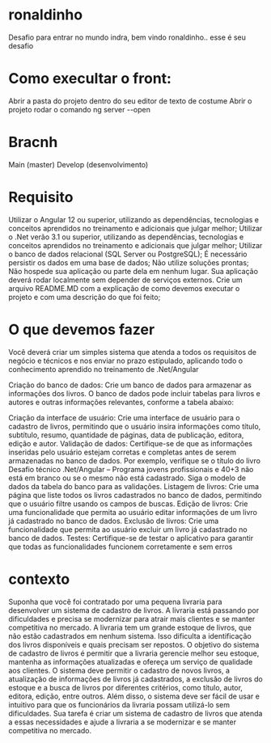 # ronaldinho
Desafio para entrar no mundo indra, bem vindo ronaldinho.. esse é seu desafio



# Como execultar o front:

Abrir a pasta do projeto dentro do seu editor de texto de costume
Abrir o projeto
rodar o comando ng server --open

# Bracnh

Main (master)
Develop (desenvolvimento)



# Requisito

 Utilizar o Angular 12 ou superior, utilizando as dependências, tecnologias e conceitos aprendidos no
treinamento e adicionais que julgar melhor;
 Utilizar o .Net verão 3.1 ou superior, utilizando as dependências, tecnologias e conceitos aprendidos no
treinamento e adicionais que julgar melhor;
 Utilizar o banco de dados relacional (SQL Server ou PostgreSQL);
 É necessário persistir os dados em uma base de dados;
 Não utilize soluções prontas;
 Não hospede sua aplicação ou parte dela em nenhum lugar. Sua aplicação deverá rodar localmente sem
depender de serviços externos.
 Crie um arquivo README.MD com a explicação de como devemos executar o projeto e com uma
descrição do que foi feito;



# O que devemos fazer

Você deverá criar um simples sistema que atenda a todos os requisitos de negócio e técnicos e nos enviar
no prazo estipulado, aplicando todo o conhecimento aprendido no treinamento de .Net/Angular

Criação do banco de dados: Crie um banco de dados para armazenar as informações dos livros. O banco
de dados pode incluir tabelas para livros e autores e outras informações relevantes, conforme a tabela
abaixo:

Criação da interface de usuário: Crie uma interface de usuário para o cadastro de livros, permitindo que
o usuário insira informações como título, subtítulo, resumo, quantidade de páginas, data de publicação,
editora, edição e autor.
 Validação de dados: Certifique-se de que as informações inseridas pelo usuário estejam corretas e
completas antes de serem armazenadas no banco de dados. Por exemplo, verifique se o título do livro
Desafio técnico .Net/Angular – Programa jovens profissionais e 40+3 
não está em branco ou se o mesmo não está cadastrado. Siga o modelo de dados da tabela do banco
para as validações.
Listagem de livros: Crie uma página que liste todos os livros cadastrados no banco de dados, permitindo
que o usuário filtre usando os campos de buscas.
 Edição de livros: Crie uma funcionalidade que permita ao usuário editar informações de um livro já
cadastrado no banco de dados.
Exclusão de livros: Crie uma funcionalidade que permita ao usuário excluir um livro já cadastrado no
banco de dados.
 Testes: Certifique-se de testar o aplicativo para garantir que todas as funcionalidades funcionem
corretamente e sem erros

# contexto

Suponha que você foi contratado por uma pequena livraria para desenvolver um sistema de cadastro de livros.
A livraria está passando por dificuldades e precisa se modernizar para atrair mais clientes e se manter
competitiva no mercado.
A livraria tem um grande estoque de livros, que não estão cadastrados em nenhum sistema. Isso dificulta a
identificação dos livros disponíveis e quais precisam ser repostos.
O objetivo do sistema de cadastro de livros é permitir que a livraria gerencie melhor seu estoque, mantenha
as informações atualizadas e ofereça um serviço de qualidade aos clientes.
O sistema deve permitir o cadastro de novos livros, a atualização de informações de livros já cadastrados, a
exclusão de livros do estoque e a busca de livros por diferentes critérios, como título, autor, editora, edição,
entre outros.
Além disso, o sistema deve ser fácil de usar e intuitivo para que os funcionários da livraria possam utilizá-lo
sem dificuldades.
Sua tarefa é criar um sistema de cadastro de livros que atenda a essas necessidades e ajude a livraria a se
modernizar e se manter competitiva no mercado.